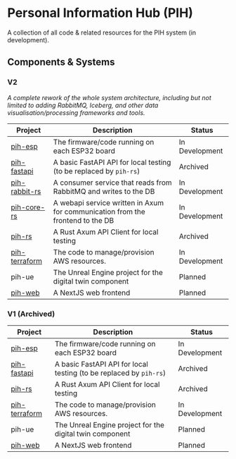 # Personal Information Hub (PIH)

A collection of all code & related resources for the PIH system (in development).

## Components & Systems

### V2

_A complete rework of the whole system architecture, including but not limited to adding RabbitMQ, Iceberg, and other data visualisation/processing frameworks and tools._

| Project                                                           | Description                                                                    | Status         |
| ----------------------------------------------------------------- | ------------------------------------------------------------------------------ | -------------- |
| [pih-esp](https://github.com/christoff-linde/pih-esp)             | The firmware/code running on each ESP32 board                                  | In Development |
| [pih-fastapi](https://github.com/christoff-linde/pih-fastapi)     | A basic FastAPI API for local testing (to be replaced by `pih-rs`)             | Archived       |
| [pih-rabbit-rs](https://github.com/christoff-linde/pih-rabbit-rs) | A consumer service that reads from RabbitMQ and writes to the DB               | In Development |
| [pih-core-rs](https://github.com/christoff-linde/pih-core-rs)     | A webapi service written in Axum for communication from the frontend to the DB | In Development |
| [pih-rs](https://github.com/christoff-linde/pih-rs)               | A Rust Axum API Client for local testing                                       | Archived       |
| [pih-terraform](https://github.com/christoff-linde/pih-terraform) | The code to manage/provision AWS resources.                                    | In Development |
| pih-ue                                                            | The Unreal Engine project for the digital twin component                       | Planned        |
| [pih-web](https://github.com/christoff-linde/pih-nextjs-web)      | A NextJS web frontend                                                          | Planned        |

### V1 (Archived)

| Project                                                           | Description                                                        | Status         |
| ----------------------------------------------------------------- | ------------------------------------------------------------------ | -------------- |
| [pih-esp](https://github.com/christoff-linde/pih-esp)             | The firmware/code running on each ESP32 board                      | In Development |
| [pih-fastapi](https://github.com/christoff-linde/pih-fastapi)     | A basic FastAPI API for local testing (to be replaced by `pih-rs`) | Archived       |
| [pih-rs](https://github.com/christoff-linde/pih-rs)               | A Rust Axum API Client for local testing                           | Archived       |
| [pih-terraform](https://github.com/christoff-linde/pih-terraform) | The code to manage/provision AWS resources.                        | In Development |
| pih-ue                                                            | The Unreal Engine project for the digital twin component           | Planned        |
| [pih-web](https://github.com/christoff-linde/pih-nextjs-web)      | A NextJS web frontend                                              | Planned        |
